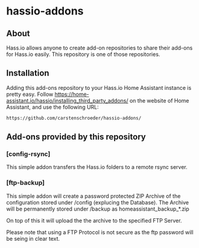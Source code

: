 # hassio-addons

## About

Hass.io allows anyone to create add-on repositories to share their add-ons for
Hass.io easily. This repository is one of those repositories.

## Installation

Adding this add-ons repository to your Hass.io Home Assistant instance is
pretty easy. Follow https://home-assistant.io/hassio/installing_third_party_addons/ on the
website of Home Assistant, and use the following URL:

```txt
https://github.com/carstenschroeder/hassio-addons/
```

## Add-ons provided by this repository

### [config-rsync]

This simple addon transfers the Hass.io folders to a remote rsync server.

### [ftp-backup]

This simple addon will create a password protected ZIP Archive of the configuration stored under /config (explucing the Database).
The Archive will be permanently stored under /backup as homeassistant_backup_*.zip

On top of this it will upload the the archive to the specified FTP Server.

Please note that using a FTP Protocol is not secure as the ftp password will be seing in clear text.
